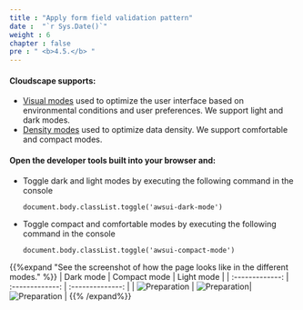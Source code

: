 ```yaml
---
title : "Apply form field validation pattern"
date :  "`r Sys.Date()`" 
weight : 6 
chapter : false
pre : " <b>4.5.</b> "
---
```


#### Cloudscape supports:

- [Visual modes](https://cloudscape.design/foundation/visual-foundation/visual-modes/)  used to optimize the user interface based on environmental conditions and user preferences. We support light and dark modes.
- [Density modes](https://cloudscape.design/foundation/visual-foundation/content-density/)  used to optimize data density. We support comfortable and compact modes.

#### Open the developer tools built into your browser and:

- Toggle dark and light modes by executing the following command in the console
    ```
    document.body.classList.toggle('awsui-dark-mode')
    ```

- Toggle compact and comfortable modes by executing the following command in the console
    ```
    document.body.classList.toggle('awsui-compact-mode')
    ```
{{%expand "See the screenshot of how the page looks like in the different modes." %}}
|  Dark mode      |   Compact mode       |   Light mode |
| :-------------: | :-------------: |   :--------------: |
| ![Preparation](/images/29.png?false&width=90pc) | ![Preparation](/images/30.png?false&width=90pc)|   ![Preparation](/images/31.png?false&width=90pc) |
{{% /expand%}}

